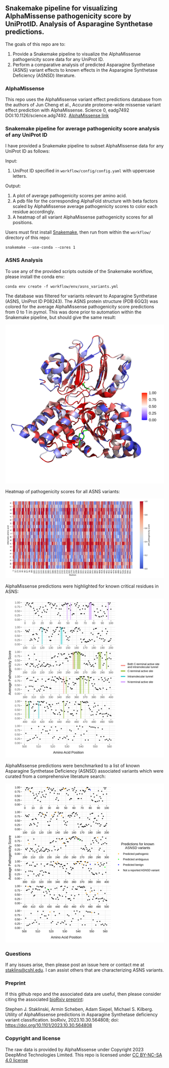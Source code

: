 ## Snakemake pipeline for visualizing AlphaMissense pathogenicity score by UniProtID. Analysis of Asparagine Synthetase predictions.

The goals of this repo are to:
1. Provide a Snakemake pipeline to visualize the AlphaMissense pathogenicity score data for any UniProt ID.
2. Perform a comparative analysis of predicted Asparagine Synthetase (ASNS) variant effects to known effects in the Asparagine Synthetase Deficiency (ASNSD) literature.

### AlphaMissense

This repo uses the AlphaMissense variant effect predictions database from the authors of Jun Cheng et al., Accurate proteome-wide missense variant effect prediction with AlphaMissense. Science 0, eadg7492 DOI:10.1126/science.adg7492. [AlphaMissense link](https://www.science.org/doi/10.1126/science.adg7492)

### Snakemake pipeline for average pathogenicity score analysis of any UniProt ID

I have provided a Snakemake pipeline to subset AlphaMissense data for any UniProt ID as follows:

Input:
1. UniProt ID specified in `workflow/config/config.yaml` with uppercase letters.

Output:
1. A plot of average pathogenicity scores per amino acid.
2. A pdb file for the corresponding AlphaFold structure with beta factors scaled by AlphaMissense average pathogenicity scores to color each residue accordingly.
3. A heatmap of all variant AlphaMissense pathogenicity scores for all positions. 

Users must first install [Snakemake](https://snakemake.readthedocs.io/en/stable/getting_started/installation.html), then run from within the `workflow/` directory of this repo:
```
snakemake --use-conda --cores 1
```

### ASNS Analysis

To use any of the provided scripts outside of the Snakemake workflow, please install the conda env:
```
conda env create -f workflow/env/asns_variants.yml
```

The database was filtered for variants relevant to Asparagine Synthetase (ASNS, UniProt ID P08243). The ASNS protein structure (PDB 6GQ3) was colored for the average AlphaMissense pathogenicity score predictions from 0 to 1 in pymol. This was done prior to automation within the Snakemake pipeline, but should give the same result:

![Alt text](/results/color_asns_structure/pathogenic_colored_asns_legend.png?raw=true "ASNS protein structure with amino acids colored by the average AlphaMissense pathogenicity score")

Heatmap of pathogenicity scores for all ASNS variants:

![Alt text](/results/P08243_plot_aminoacid_heatmap.png?raw=true "Heatmap of pathogenicity scores for all ASNS variants")

AlphaMissense predictions were highlighted for known critical residues in ASNS:

![Alt text](/results/plot_aminoacid_pathogenicity_score_highlight_structure.png?raw=true "Average AlphaMissense pathogenicity score by amino acid position and colored for known critical residues")

AlphaMissense predictions were benchmarked to a list of known Asparagine Synthetase Deficiency (ASNSD) associated variants which were curated from a comprehensive literature search:

![Alt text](/results/plot_aminoacid_pathogenicity_score_with_asnsd.png?raw=true "Average AlphaMissense pathogenicity score by amino acid position and colored for the prediction at those amino acids with a reported ASNSD variant in the literature")

### Questions

If any issues arise, then please post an issue here or contact me at staklins@cshl.edu. I can assist others that are characterizing ASNS variants.

### Preprint

If this github repo and the associated data are useful, then please consider citing the associated [bioRxiv preprint](https://www.biorxiv.org/content/10.1101/2023.10.30.564808v1.article-info):

Stephen J. Staklinski, Armin Scheben, Adam Siepel, Michael S. Kilberg. Utility of AlphaMissense predictions in Asparagine Synthetase deficiency variant classification. bioRxiv, 2023.10.30.564808; doi: https://doi.org/10.1101/2023.10.30.564808

### Copyright and license

The raw data is provided by AlphaMissense under Copyright 2023 DeepMind Technologies Limited.
This repo is licensed under [CC BY-NC-SA 4.0 license](https://creativecommons.org/licenses/by-nc-sa/4.0/)
